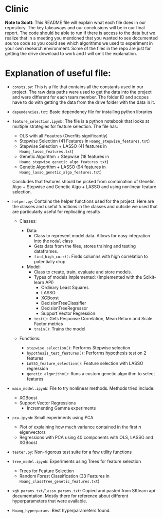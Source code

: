 # Clinic

**Note to Scott:**  This README file will explain what each file does in our repository.  The key takeaways and our conclusions will be in our final report. The code should be able to run if there is access to the data but we realize that in a meeting you mentioned that you wanted to see documented source code so you could see which algorithms we used to experiment in your own research environment.  Some of the files in the repo are just for getting the drive download to work and I will omit the explanation. 

# Explanation of useful file: 

  - `consts.py`: This is a file that contains all the constants used in our project. The raw data paths were used to get the data into the project and were different for each team member. The folder ID and scopes have to do with getting the data from the drive folder with the data in it. 
  
  - `dependencies.txt`: Basic dependency file for installing python libraries
  - `feature_selection.ipynb`: The file is a python notebook that looks at multiple strategies for feature selection. The file has:
  	- OLS with all Feautres (Overfits significantly)
  	- Stepwise Selection (41 Features in `Hoang_stepwise_features.txt`)
  	- Stepwise Selection + LASSO (41 features in `Hoang_lasso_features.txt`)
  	- Genetic Algorithm + Stepwise (18 features in `Hoang_stepwise_genetic_algo_features.txt`)
  	- Genetic Algorithm + LASSO (94 features in `Hoang_lasso_genetic_algo_features.txt`)
  	
  	Concludes that features should be picked from combination of Genetic Algo + Stepwise and Genetic Algo + LASSO and using nonlinear feature selection. 
  - `helper.py`: Contains the helper functions used for the project: 
   Here are the classes and useful functions in the classes and outside we used that are particularly useful for replicating results
  	- Classes:
  		- Data: 
  			- Class to represent model data. Allows for easy integration into the `Model` class
  			- Gets data from the files, stores training and testing dataframes. 
  			- `find_high_corr()`: Finds columns with high correlation to potentially drop
  		- Model:
  			- Class to create, train, evaluate and store models. 
  			- Types of models implemented: (Implemented with the Scikit-learn API)
  				- Ordinary Least Squares
  				- LASSO
  				- XGBoost
  				- DecisionTreeClassifier
  				- DecisionTreeRegressor
  				- Support Vector Regression 
  			- `test()`: Gets Response Correlation, Mean Return and Scale Factor metrics
  			- `train()`: Trains the model
  			
  	- Functions: 
  		- `stepwise_selection()`: Performs Stepwise selection
  		- `hypothesis_test_features()`: Performs hypothesis test on 2 features
  		- `LASSO_feature_selection()`: Feature selection with LASSO regression
  		- `genetic_algorithm()`: Runs a custom genetic algorithm to select features
  		
  - `main_model.ipynb`: File to try nonlinear methods. Methods tried include:
  	- XGBoost
  	- Support Vector Regressions
  		- Incrementing Gamma experiments
  - `pca.ipynb`: Small experiments using PCA
  	- Plot of explaining how much variance contained in the first $n$ eigenvectors
  	- Regressions with PCA using 40 components with OLS, LASSO and XGBoost
  - `tester.py`: Non-rigorous test suite for a few utility functions
  - `tree_model.ipynb`: Experiments using Trees for feature selection 
  	- Trees for Feature Selection 
  	- Random Forest Classification (33 Features in `Hoang_classTree_genetic_features.txt`)
  - `xgb_params.txt/lasso_params.txt`: Copied and pasted from SKlearn api documentation. Mostly there for reference about different hyperparameters that were available. 
  - `Hoang_hyperparams`: Best hyperparameters found. 

  


